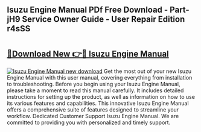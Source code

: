 ## Isuzu Engine Manual PDf Free Download - Part-jH9 Service Owner Guide - User Repair Edition r4sSS

# <h2><a href="http://bc35011.oget.top/?id=Isuzu+Engine+Manual">🔗Download New 👉🔴 Isuzu Engine Manual</a></h2>

[![Isuzu Engine Manual new download](https://i.imgur.com/5g1atiW.png)](http://bc35011.oget.top/?id=Isuzu+Engine+Manual)
Get the most out of your new Isuzu Engine Manual with this user manual, covering everything from installation to troubleshooting. Before you begin using your Isuzu Engine Manual, please take a moment to read this manual carefully. It includes detailed instructions for setting up the product, as well as information on how to use its various features and capabilities. This innovative Isuzu Engine Manual offers a comprehensive suite of features designed to streamline your workflow. Dedicated Customer Support Isuzu Engine Manual. We are committed to providing you with personalized and timely support.
